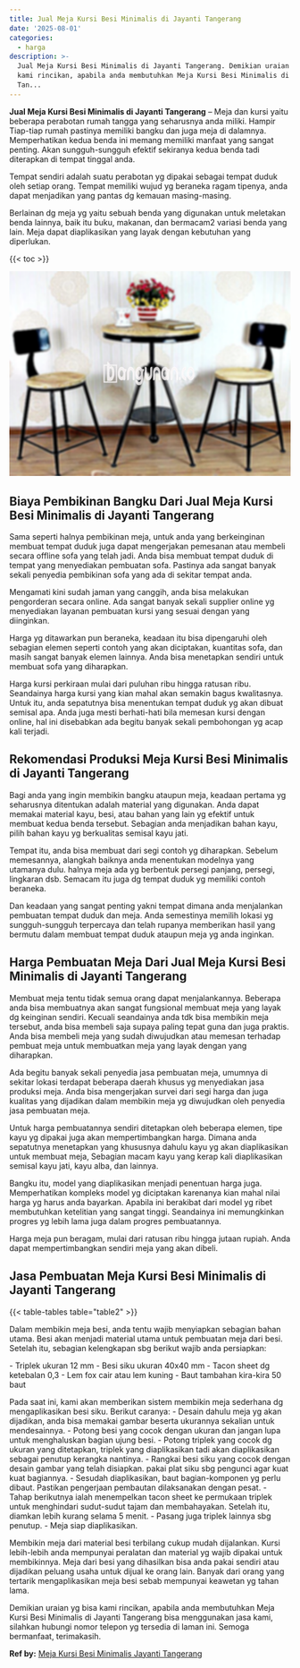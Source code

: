 ```yaml
---
title: Jual Meja Kursi Besi Minimalis di Jayanti Tangerang
date: '2025-08-01'
categories:
  - harga
description: >-
  Jual Meja Kursi Besi Minimalis di Jayanti Tangerang. Demikian uraian yg bisa
  kami rincikan, apabila anda membutuhkan Meja Kursi Besi Minimalis di Jayanti
  Tan...
---
```


**Jual Meja Kursi Besi Minimalis di Jayanti Tangerang** – Meja dan kursi yaitu beberapa perabotan rumah tangga yang seharusnya anda miliki. Hampir Tiap-tiap rumah pastinya memiliki bangku dan juga meja di dalamnya. Memperhatikan kedua benda ini memang memiliki manfaat yang sangat penting. Akan sungguh-sungguh efektif sekiranya kedua benda tadi diterapkan di tempat tinggal anda.

Tempat sendiri adalah suatu perabotan yg dipakai sebagai tempat duduk oleh setiap orang. Tempat memiliki wujud yg beraneka ragam tipenya, anda dapat menjadikan yang pantas dg kemauan masing-masing.

Berlainan dg meja yg yaitu sebuah benda yang digunakan untuk meletakan benda lainnya, baik itu buku, makanan, dan bermacam2 variasi benda yang lain. Meja dapat diaplikasikan yang layak dengan kebutuhan yang diperlukan.

{{< toc >}}

![Jual Meja Kursi Besi Minimalis di Jayanti Tangerang](/images/jual-meja-besi-murah05.png)

## Biaya Pembikinan Bangku Dari Jual Meja Kursi Besi Minimalis di Jayanti Tangerang

Sama seperti halnya pembikinan meja, untuk anda yang berkeinginan membuat tempat duduk juga dapat mengerjakan pemesanan atau membeli secara offline sofa yang telah jadi. Anda bisa membuat tempat duduk di tempat yang menyediakan pembuatan sofa. Pastinya ada sangat banyak sekali penyedia pembikinan sofa yang ada di sekitar tempat anda.

Mengamati kini sudah jaman yang canggih, anda bisa melakukan pengorderan secara online. Ada sangat banyak sekali supplier online yg menyediakan layanan pembuatan kursi yang sesuai dengan yang diinginkan.

Harga yg ditawarkan pun beraneka, keadaan itu bisa dipengaruhi oleh sebagian elemen seperti contoh yang akan diciptakan, kuantitas sofa, dan masih sangat banyak elemen lainnya. Anda bisa menetapkan sendiri untuk membuat sofa yang diharapkan.

Harga kursi perkiraan mulai dari puluhan ribu hingga ratusan ribu. Seandainya harga kursi yang kian mahal akan semakin bagus kwalitasnya. Untuk itu, anda sepatutnya bisa menentukan tempat duduk yg akan dibuat semisal apa. Anda juga mesti berhati-hati bila memesan kursi dengan online, hal ini disebabkan ada begitu banyak sekali pembohongan yg acap kali terjadi.

## Rekomendasi Produksi Meja Kursi Besi Minimalis di Jayanti Tangerang

Bagi anda yang ingin membikin bangku ataupun meja, keadaan pertama yg seharusnya ditentukan adalah material yang digunakan. Anda dapat memakai material kayu, besi, atau bahan yang lain yg efektif untuk membuat kedua benda tersebut. Sebagian anda menjadikan bahan kayu, pilih bahan kayu yg berkualitas semisal kayu jati.

Tempat itu, anda bisa membuat dari segi contoh yg diharapkan. Sebelum memesannya, alangkah baiknya anda menentukan modelnya yang utamanya dulu. halnya meja ada yg berbentuk persegi panjang, persegi, lingkaran dsb. Semacam itu juga dg tempat duduk yg memiliki contoh beraneka.

Dan keadaan yang sangat penting yakni tempat dimana anda menjalankan pembuatan tempat duduk dan meja. Anda semestinya memilih lokasi yg sungguh-sungguh terpercaya dan telah rupanya memberikan hasil yang bermutu dalam membuat tempat duduk ataupun meja yg anda inginkan.

## Harga Pembuatan Meja Dari Jual Meja Kursi Besi Minimalis di Jayanti Tangerang

Membuat meja tentu tidak semua orang dapat menjalankannya. Beberapa anda bisa membuatnya akan sangat fungsional membuat meja yang layak dg keinginan sendiri. Kecuali seandainya anda tdk bisa membikin meja tersebut, anda bisa membeli saja supaya paling tepat guna dan juga praktis. Anda bisa membeli meja yang sudah diwujudkan atau memesan terhadap pembuat meja untuk membuatkan meja yang layak dengan yang diharapkan.

Ada begitu banyak sekali penyedia jasa pembuatan meja, umumnya di sekitar lokasi terdapat beberapa daerah khusus yg menyediakan jasa produksi meja. Anda bisa mengerjakan survei dari segi harga dan juga kualitas yang dijadikan dalam membikin meja yg diwujudkan oleh penyedia jasa pembuatan meja.

Untuk harga pembuatannya sendiri ditetapkan oleh beberapa elemen, tipe kayu yg dipakai juga akan mempertimbangkan harga. Dimana anda sepatutnya menetapkan yang khususnya dahulu kayu yg akan diaplikasikan untuk membuat meja, Sebagian macam kayu yang kerap kali diaplikasikan semisal kayu jati, kayu alba, dan lainnya.

Bangku itu, model yang diaplikasikan menjadi penentuan harga juga. Memperhatikan kompleks model yg diciptakan karenanya kian mahal nilai harga yg harus anda bayarkan. Apabila ini berakibat dari model yg ribet membutuhkan ketelitian yang sangat tinggi. Seandainya ini memungkinkan progres yg lebih lama juga dalam progres pembuatannya.

Harga meja pun beragam, mulai dari ratusan ribu hingga jutaan rupiah. Anda dapat mempertimbangkan sendiri meja yang akan dibeli.

## Jasa Pembuatan Meja Kursi Besi Minimalis di Jayanti Tangerang

{{< table-tables table="table2" >}}

Dalam membikin meja besi, anda tentu wajib menyiapkan sebagian bahan utama. Besi akan menjadi material utama untuk pembuatan meja dari besi. Setelah itu, sebagian kelengkapan sbg berikut wajib anda persiapkan:

\- Triplek ukuran 12 mm - Besi siku ukuran 40x40 mm - Tacon sheet dg ketebalan 0,3 - Lem fox cair atau lem kuning - Baut tambahan kira-kira 50 baut

Pada saat ini, kami akan memberikan sistem membikin meja sederhana dg mengaplikasikan besi siku. Berikut caranya: - Desain dahulu meja yg akan dijadikan, anda bisa memakai gambar beserta ukurannya sekalian untuk mendesainnya. - Potong besi yang cocok dengan ukuran dan jangan lupa untuk menghaluskan bagian ujung besi. - Potong triplek yang cocok dg ukuran yang ditetapkan, triplek yang diaplikasikan tadi akan diaplikasikan sebagai penutup kerangka nantinya. - Rangkai besi siku yang cocok dengan desain gambar yang telah disiapkan. pakai plat siku sbg pengunci agar kuat kuat bagiannya. - Sesudah diaplikasikan, baut bagian-komponen yg perlu dibaut. Pastikan pengerjaan pembautan dilaksanakan dengan pesat. - Tahap berikutnya ialah menempelkan tacon sheet ke permukaan triplek untuk menghindari sudut-sudut tajam dan membahayakan. Setelah itu, diamkan lebih kurang selama 5 menit. - Pasang juga triplek lainnya sbg penutup. - Meja siap diaplikasikan.

Membikin meja dari material besi terbilang cukup mudah dijalankan. Kursi lebih-lebih anda mempunyai peralatan dan material yg wajib dipakai untuk membikinnya. Meja dari besi yang dihasilkan bisa anda pakai sendiri atau dijadikan peluang usaha untuk dijual ke orang lain. Banyak dari orang yang tertarik mengaplikasikan meja besi sebab mempunyai keawetan yg tahan lama.

Demikian uraian yg bisa kami rincikan, apabila anda membutuhkan Meja Kursi Besi Minimalis di Jayanti Tangerang bisa menggunakan jasa kami, silahkan hubungi nomor telepon yg tersedia di laman ini. Semoga bermanfaat, terimakasih.

**Ref by:** [Meja Kursi Besi Minimalis Jayanti Tangerang](https://id.wikipedia.org/wiki/Meja)
